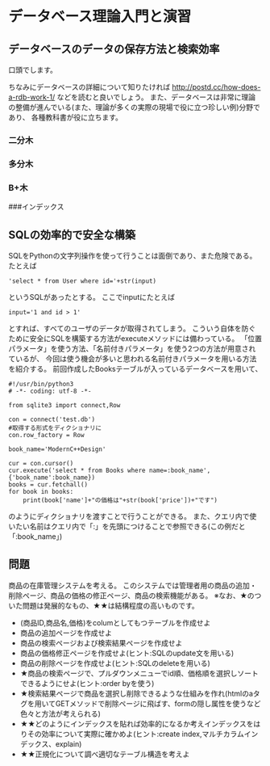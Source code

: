 # データベース理論入門と演習

## データベースのデータの保存方法と検索効率
口頭でします。

ちなみにデータベースの詳細について知りたければ
http://postd.cc/how-does-a-rdb-work-1/
などを読むと良いでしょう。
また、データベースは非常に理論の整備が進んでいる(また、理論が多くの実際の現場で役に立つ珍しい例)分野であり、
各種教科書が役に立ちます。

### 二分木

### 多分木

### B+木

###インデックス

## SQLの効率的で安全な構築
SQLをPythonの文字列操作を使って行うことは面倒であり、また危険である。
たとえば

```
'select * from User where id='+str(input)
```

というSQLがあったとする。
ここでinputにたとえば

```
input='1 and id > 1'
```

とすれば、すべてのユーザのデータが取得されてしまう。
こういう自体を防ぐために安全にSQLを構築する方法がexecuteメソッドには備わっている。
「位置パラメータ」を使う方法、「名前付きパラメータ」を使う2つの方法が用意されているが、
今回は使う機会が多いと思われる名前付きパラメータを用いる方法を紹介する。
前回作成したBooksテーブルが入っているデータベースを用いて、

```
#!/usr/bin/python3
# -*- coding: utf-8 -*-

from sqlite3 import connect,Row

con = connect('test.db')
#取得する形式をディクショナリに
con.row_factory = Row

book_name='ModernC++Design'

cur = con.cursor()
cur.execute('select * from Books where name=:book_name',{'book_name':book_name})
books = cur.fetchall()
for book in books:
    print(book['name']+"の価格は"+str(book['price'])+"です")

```

のようにディクショナリを渡すことで行うことができる。
また、クエリ内で使いたい名前はクエリ内で「:」を先頭につけることで参照できる(この例だと「:book_name」)

## 問題
商品の在庫管理システムを考える。
このシステムでは管理者用の商品の追加・削除ページ、商品の価格の修正ページ、商品の検索機能がある。
※なお、★のついた問題は発展的なもの、★★は結構程度の高いものです。

- (商品ID,商品名,価格)をcolumとしてもつテーブルを作成せよ
- 商品の追加ページを作成せよ
- 商品の検索ページおよび検索結果ページを作成せよ
- 商品の価格修正ページを作成せよ(ヒント:SQLのupdate文を用いる)
- 商品の削除ページを作成せよ(ヒント:SQLのdeleteを用いる)
- ★商品の検索ページで、プルダウンメニューでid順、価格順を選択しソートできるようにせよ(ヒント:order byを使う)
- ★検索結果ページで商品を選択し削除できるような仕組みを作れ(htmlのaタグを用いてGETメソッドで削除ページに飛ばす、formの隠し属性を使うなど色々と方法が考えられる)
- ★★どのようにインデックスを貼れば効率的になるか考えインデックスをはりその効率について実際に確かめよ(ヒント:create index,マルチカラムインデックス、explain)
- ★★正規化について調べ適切なテーブル構造を考えよ

